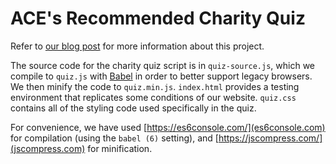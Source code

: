 # ACE's Recommended Charity Quiz
Refer to [our blog post](https://animalcharityevaluators.org/blog/updates-to-aces-charity-quiz/) for more information about this project.

The source code for the charity quiz script is in `quiz-source.js`, which we compile to `quiz.js` with [Babel](https://babeljs.io/) in order to better support legacy browsers. We then minify the code to `quiz.min.js`. `index.html` provides a testing environment that replicates some conditions of our website. `quiz.css` contains all of the styling code used specifically in the quiz.

For convenience, we have used [https://es6console.com/](es6console.com) for compilation (using the `babel (6)` setting), and [https://jscompress.com/](jscompress.com) for minification.